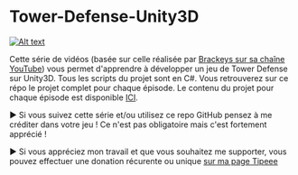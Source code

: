 # Tower-Defense-Unity3D

[![Alt text](https://www.tutounity.fr/upload/TowerDefense1.jpg)](https://www.youtube.com/playlist?list=PLUWxWDlz8PYKulXI3uImMnsh0_boV1nNL)

Cette série de vidéos (basée sur celle réalisée par [Brackeys sur sa chaîne YouTube](https://youtube.com/c/brackeys)) vous permet d'apprendre à développer un jeu de Tower Defense sur Unity3D. Tous les scripts du projet sont en C#.
Vous retrouverez sur ce répo le projet complet pour chaque épisode. Le contenu du projet pour chaque épisode est disponible [ICI](https://github.com/TUTOUNITYFR/Tower-Defense-Unity3D/commits/master). 

► Si vous suivez cette série et/ou utilisez ce repo GitHub pensez à me créditer dans votre jeu ! Ce n'est pas obligatoire mais c'est fortement apprécié !

► Si vous appréciez mon travail et que vous souhaitez me supporter, vous pouvez effectuer une donation récurente ou unique [sur ma page Tipeee](https://fr.tipeee.com/tuto-unity-fr)
